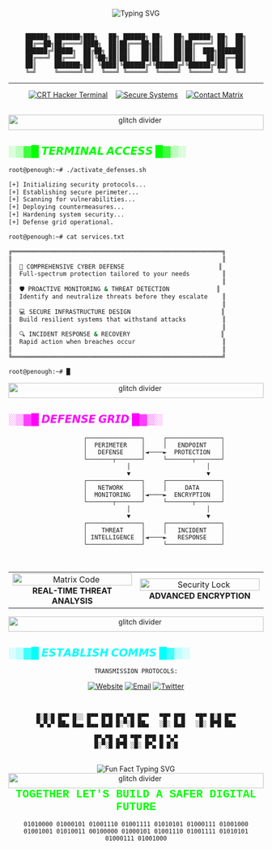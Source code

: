 <div align="center">

<br>

<img src="https://readme-typing-svg.herokuapp.com?font=VT323&size=40&duration=3000&pause=1000&color=00FF00&center=true&vCenter=true&random=false&width=500&height=70&lines=SYSTEM+BREACH+DETECTED;DEPLOYING+COUNTERMEASURES;INITIALIZING+DEFENSE+GRID;SECURITY+PROTOCOLS+ACTIVE" alt="Typing SVG">

</div>

<br>

<div align="center">

```
██████╗ ███████╗███╗   ██╗ ██████╗ ██╗   ██╗ ██████╗ ██╗  ██╗
██╔══██╗██╔════╝████╗  ██║██╔═══██╗██║   ██║██╔════╝ ██║  ██║
██████╔╝█████╗  ██╔██╗ ██║██║   ██║██║   ██║██║  ███╗███████║
██╔═══╝ ██╔══╝  ██║╚██╗██║██║   ██║██║   ██║██║   ██║██╔══██║
██║     ███████╗██║ ╚████║╚██████╔╝╚██████╔╝╚██████╔╝██║  ██║
╚═╝     ╚══════╝╚═╝  ╚═══╝ ╚═════╝  ╚═════╝  ╚═════╝ ╚═╝  ╚═╝
```

</div>

---

<div align="center">
  
[![CRT Hacker Terminal](https://img.shields.io/badge/ACCESS-TERMINAL-00FF00?style=for-the-badge&logo=gnometerminal&logoColor=00FF00)](#terminal-section)
&nbsp;&nbsp;
[![Secure Systems](https://img.shields.io/badge/EXPLORE-DEFENSES-FF00FF?style=for-the-badge&logo=shieldsdotio&logoColor=FF00FF)](#defenses-section)
&nbsp;&nbsp;
[![Contact Matrix](https://img.shields.io/badge/OPEN-COMMS-00FFFF?style=for-the-badge&logo=matrix&logoColor=00FFFF)](#comms-section)

</div>

<br>

<div align="center">
<img src="https://github.com/penough/assets/raw/main/glitch-divider.gif" width="100%" height="30" alt="glitch divider">
</div>

<a name="terminal-section"></a>
## <span style="color:#00FF00">░▒▓█ 𝙏𝙀𝙍𝙈𝙄𝙉𝘼𝙇 𝘼𝘾𝘾𝙀𝙎𝙎 █▓▒░</span>

```bash
root@penough:~# ./activate_defenses.sh

[+] Initializing security protocols...
[+] Establishing secure perimeter...
[+] Scanning for vulnerabilities... 
[+] Deploying countermeasures...
[+] Hardening system security...
[+] Defense grid operational.

root@penough:~# cat services.txt

╔══════════════════════════════════════════════════════════╗
║                                                          ║
║  🔐 COMPREHENSIVE CYBER DEFENSE                          ║
║  Full-spectrum protection tailored to your needs         ║
║                                                          ║
║  🛡️ PROACTIVE MONITORING & THREAT DETECTION             ║
║  Identify and neutralize threats before they escalate    ║
║                                                          ║
║  💻 SECURE INFRASTRUCTURE DESIGN                         ║
║  Build resilient systems that withstand attacks          ║
║                                                          ║
║  🔍 INCIDENT RESPONSE & RECOVERY                         ║
║  Rapid action when breaches occur                        ║
║                                                          ║
╚══════════════════════════════════════════════════════════╝

root@penough:~# █
```

<div align="center">
<img src="https://github.com/penough/assets/raw/main/glitch-divider.gif" width="100%" height="30" alt="glitch divider">
</div>

<a name="defenses-section"></a>
## <span style="color:#FF00FF">░▒▓█ 𝘿𝙀𝙁𝙀𝙉𝙎𝙀 𝙂𝙍𝙄𝘿 █▓▒░</span>

<div align="center">

```
          ┌───────────────┐     ┌───────────────┐
          │  PERIMETER    │     │   ENDPOINT    │
          │   DEFENSE     │◄────►  PROTECTION   │
          └───────┬───────┘     └───────┬───────┘
                  │                     │
                  ▼                     ▼
          ┌───────────────┐     ┌───────────────┐
          │   NETWORK     │     │     DATA      │
          │  MONITORING   │◄────►  ENCRYPTION   │
          └───────┬───────┘     └───────┬───────┘
                  │                     │
                  ▼                     ▼
          ┌───────────────┐     ┌───────────────┐
          │    THREAT     │     │   INCIDENT    │
          │ INTELLIGENCE  │◄────►   RESPONSE    │
          └───────────────┘     └───────────────┘
```

</div>

<br>

<table align="center">
  <tr>
    <td align="center" width="50%">
      <img src="https://github.com/penough/assets/raw/main/matrix-code.gif" width="100%" alt="Matrix Code">
      <br>
      <b>REAL-TIME THREAT ANALYSIS</b>
    </td>
    <td align="center" width="50%">
      <img src="https://github.com/penough/assets/raw/main/security-lock.gif" width="100%" alt="Security Lock">
      <br>
      <b>ADVANCED ENCRYPTION</b>
    </td>
  </tr>
</table>

<div align="center">
<img src="https://github.com/penough/assets/raw/main/glitch-divider.gif" width="100%" height="30" alt="glitch divider">
</div>

<a name="comms-section"></a>
## <span style="color:#00FFFF">░▒▓█ 𝙀𝙎𝙏𝘼𝘽𝙇𝙄𝙎𝙃 𝘾𝙊𝙈𝙈𝙎 █▓▒░</span>

<div align="center">

```
TRANSMISSION PROTOCOLS:
```

[![Website](https://img.shields.io/badge/www.penough.com-%230A0A0A.svg?&style=for-the-badge&logo=Safari&logoColor=white)](https://www.penough.com)
[![Email](https://img.shields.io/badge/info@penough.com-%230078D4.svg?&style=for-the-badge&logo=microsoft-outlook&logoColor=white)](mailto:info@penough.com)
[![Twitter](https://img.shields.io/badge/@PenoughSec-%231DA1F2.svg?&style=for-the-badge&logo=twitter&logoColor=white)](https://twitter.com/penoughcyber)

</div>

<br>

<div align="center">

```
█░█░█ █▀▀ █░░ █▀▀ █▀█ █▀▄▀█ █▀▀   ▀█▀ █▀█   ▀█▀ █░█ █▀▀
▀▄▀▄▀ ██▄ █▄▄ █▄▄ █▄█ █░▀░█ ██▄   ░█░ █▄█   ░█░ █▀█ ██▄

█▀▄▀█ ▄▀█ ▀█▀ █▀█ █ ▀▄▀
█░▀░█ █▀█ ░█░ █▀▄ █ █░█
```

<br>

<img src="https://readme-typing-svg.herokuapp.com?font=Share+Tech+Mono&size=25&duration=3000&pause=2000&color=00FFFF&center=true&vCenter=true&random=false&width=435&lines=Breakfast+of+champions:;Avocado+toast+and+strong+coffee!" alt="Fun Fact Typing SVG">

</div>

<div align="center">
<img src="https://github.com/penough/assets/raw/main/glitch-divider.gif" width="100%" height="30" alt="glitch divider">
</div>

<div align="center">
<span style="color:#00FF00; font-family: 'Courier New', monospace; font-size: 22px; font-weight: bold;">
TOGETHER LET'S BUILD A SAFER DIGITAL FUTURE
</span>
<br>

```
01010000 01000101 01001110 01001111 01010101 01000111 01001000
01001001 01010011 00100000 01000101 01001110 01001111 01010101 01000111 01001000
```

</div>
